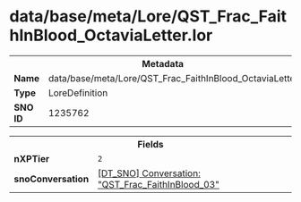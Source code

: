 <h1>data/base/meta/Lore/QST_Frac_FaithInBlood_OctaviaLetter.lor</h1><table><tr><th colspan="100%">Metadata</th></tr><tr><td><b>Name</b></td><td>data/base/meta/Lore/QST_Frac_FaithInBlood_OctaviaLetter.lor</td></tr><tr><td><b>Type</b></td><td>LoreDefinition</td></tr><tr><td><b>SNO ID</b></td><td>1235762</td></tr></table>

<table><tr><th colspan="100%">Fields</th></tr><tr><td><b>nXPTier</b></td><td><code>2</code></td></tr><tr><td><b>snoConversation</b></td><td><a href="..\Conversation\QST_Frac_FaithInBlood_03.cnv.md">[DT_SNO] Conversation: "QST_Frac_FaithInBlood_03"</a></td></tr></table>


